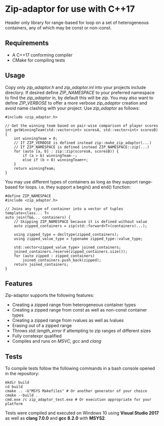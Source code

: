 # Zip-adaptor for use with C++17

Header only library for range-based for loop on a set of heterogeneous containers, any of which may be const or non-const.

## Requirements

* A C++17 conforming compiler
* CMake for compiling tests 

## Usage

Copy only _zip_adaptor.h_ and _zip_adaptor.inl_ into your projects include directory. 
If desired define _ZIP_NAMESPACE_ to your preferred namespace to find the _zip_adaptor_ in, by default this will be _zip_.
You may also want to define _ZIP_VERBOSE_ to offer a more verbose _zip_adaptor_ creation and avoid name clashing with your project.
Use _zip_adaptor_ as follows:

    #include <zip_adaptor.h>

    // Get the winning team based on pair-wise comparison of player scores
    int getWinningTeam(std::vector<int> scoresA, std::vector<int> scoresB) {
        int winningTeam = 0;
        // If ZIP_VERBOSE is defined instead zip::make_zip_adaptor(...)
        // If ZIP_NAMESPACE is defined instead ZIP_NAMESPACE::zip(...)
        for (auto [a, b] : zip::zip(scoresA, scoresB)) {
            if (a > b) winningTeam--;
            else if (b > 0) winningTeam++;
        }
        return winningTeam;
    }

You may use different types of containers as long as they support range-based for loops. i.e. they support a begin() and end() function:

    #define ZIP_NAMESPACE
    #include <zip_adaptor.h>

    // Joins any type of container into a vector of tuples 
    template<class... T>
    auto join(T&&... containers) {
        // Skipping ZIP_NAMESPACE because it is defined without value
        auto zipped_containers = zip(std::forward<T>(containers)...);

        using zipped_type = decltype(zipped_containers);
        using zipped_value_type = typename zipped_type::value_type;

        std::vector<zipped_value_type> joined_containers;
        joined_containers.reserve(zipped_containers.size());
        for (auto zipped : zipped_containers)
            joined_containers.push_back(zipped);
        return joined_containers; 
    }

## Features

Zip-adaptor supports the following features:

* Creating a zipped range from heterogeneous container types
* Creating a zipped range from const as well as non-const container types
* Creating a zipped range from rvalues as well as lvalues
* Erasing out of a zipped range
* Throws _std::length_error_ if attempting to zip ranges of different sizes
* Fully constexpr qualified
* Compiles and runs on _MSVC_, _gcc_ and _clang_

## Tests

To compile tests follow the following commands in a bash console opened in the repository:

    mkdir build
    cd build
    cmake .. -G"MSYS Makefiles" # Or another generator of your choice
    cmake --build .
    cmd.exe /c zip_adaptor_test.exe # Or execution appropriate for your platform

Tests were compiled and executed on Windows 10 using **Visual Studio 2017** as well as **clang 7.0.0** and **gcc 8.2.0** with **MSYS2**.
